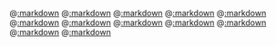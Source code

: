 @[:markdown](intro.md)
@[:markdown](background.md)
@[:markdown](features.md)
@[:markdown](synopsis.md)
@[:markdown](version.md)
@[:markdown](install.md)
@[:markdown](examples.md)
@[:markdown](sample_output.md)
@[:markdown](use_as_libary.md)
@[:markdown](api.md)
@[:markdown](license.md)
@[:markdown](authors.md)
